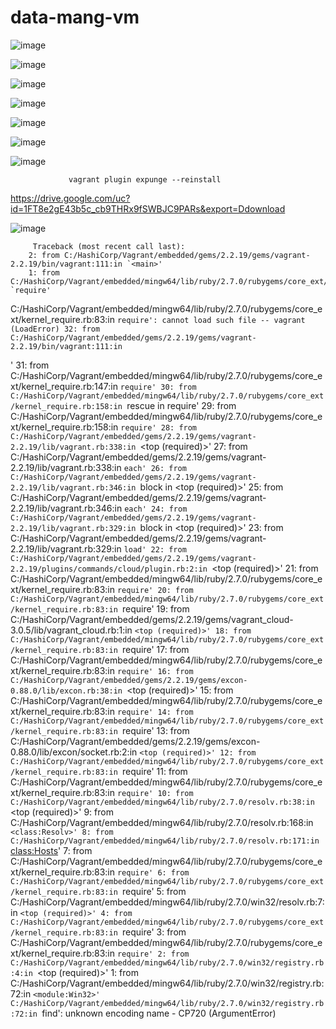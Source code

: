 # data-mang-vm


![image](https://user-images.githubusercontent.com/63984422/148651099-d0778455-9d32-4e35-babb-7bfed5a36512.png)



![image](https://user-images.githubusercontent.com/63984422/148651118-2ef8b44c-f56a-4498-8e49-69e4e85de4c2.png)



![image](https://user-images.githubusercontent.com/63984422/148651232-add2051e-3c89-4df4-8db7-2e04795ac756.png)


![image](https://user-images.githubusercontent.com/63984422/148695798-8396dbe5-ab6c-4b64-a385-fd7a00a594bc.png)


![image](https://user-images.githubusercontent.com/63984422/148695929-bed214d0-6311-4cc6-b56d-8a89ace6c538.png)


![image](https://user-images.githubusercontent.com/63984422/148695971-60397e4c-d71e-4547-97b7-3a8750cc3d08.png)


![image](https://user-images.githubusercontent.com/63984422/148695999-e648c751-dc3e-4d02-9cba-716f330b9e0f.png)







                 vagrant plugin expunge --reinstall







https://drive.google.com/uc?id=1FT8e2gE43b5c_cb9THRx9fSWBJC9PARs&export=Ddownload


![image](https://user-images.githubusercontent.com/63984422/148659110-4642664e-928e-47fe-806d-551d4f13aa09.png)
         
         
         
         
         
         
         
         
         
         Traceback (most recent call last):
        2: from C:/HashiCorp/Vagrant/embedded/gems/2.2.19/gems/vagrant-2.2.19/bin/vagrant:111:in `<main>'
        1: from C:/HashiCorp/Vagrant/embedded/mingw64/lib/ruby/2.7.0/rubygems/core_ext/kernel_require.rb:83:in `require'
C:/HashiCorp/Vagrant/embedded/mingw64/lib/ruby/2.7.0/rubygems/core_ext/kernel_require.rb:83:in `require': cannot load such file -- vagrant (LoadError)
        32: from C:/HashiCorp/Vagrant/embedded/gems/2.2.19/gems/vagrant-2.2.19/bin/vagrant:111:in `<main>'
        31: from C:/HashiCorp/Vagrant/embedded/mingw64/lib/ruby/2.7.0/rubygems/core_ext/kernel_require.rb:147:in `require'
        30: from C:/HashiCorp/Vagrant/embedded/mingw64/lib/ruby/2.7.0/rubygems/core_ext/kernel_require.rb:158:in `rescue in require'
        29: from C:/HashiCorp/Vagrant/embedded/mingw64/lib/ruby/2.7.0/rubygems/core_ext/kernel_require.rb:158:in `require'
        28: from C:/HashiCorp/Vagrant/embedded/gems/2.2.19/gems/vagrant-2.2.19/lib/vagrant.rb:338:in `<top (required)>'
        27: from C:/HashiCorp/Vagrant/embedded/gems/2.2.19/gems/vagrant-2.2.19/lib/vagrant.rb:338:in `each'
        26: from C:/HashiCorp/Vagrant/embedded/gems/2.2.19/gems/vagrant-2.2.19/lib/vagrant.rb:346:in `block in <top (required)>'
        25: from C:/HashiCorp/Vagrant/embedded/gems/2.2.19/gems/vagrant-2.2.19/lib/vagrant.rb:346:in `each'
        24: from C:/HashiCorp/Vagrant/embedded/gems/2.2.19/gems/vagrant-2.2.19/lib/vagrant.rb:329:in `block in <top (required)>'
        23: from C:/HashiCorp/Vagrant/embedded/gems/2.2.19/gems/vagrant-2.2.19/lib/vagrant.rb:329:in `load'
        22: from C:/HashiCorp/Vagrant/embedded/gems/2.2.19/gems/vagrant-2.2.19/plugins/commands/cloud/plugin.rb:2:in `<top (required)>'
        21: from C:/HashiCorp/Vagrant/embedded/mingw64/lib/ruby/2.7.0/rubygems/core_ext/kernel_require.rb:83:in `require'
        20: from C:/HashiCorp/Vagrant/embedded/mingw64/lib/ruby/2.7.0/rubygems/core_ext/kernel_require.rb:83:in `require'
        19: from C:/HashiCorp/Vagrant/embedded/gems/2.2.19/gems/vagrant_cloud-3.0.5/lib/vagrant_cloud.rb:1:in `<top (required)>'
        18: from C:/HashiCorp/Vagrant/embedded/mingw64/lib/ruby/2.7.0/rubygems/core_ext/kernel_require.rb:83:in `require'
        17: from C:/HashiCorp/Vagrant/embedded/mingw64/lib/ruby/2.7.0/rubygems/core_ext/kernel_require.rb:83:in `require'
        16: from C:/HashiCorp/Vagrant/embedded/gems/2.2.19/gems/excon-0.88.0/lib/excon.rb:38:in `<top (required)>'
        15: from C:/HashiCorp/Vagrant/embedded/mingw64/lib/ruby/2.7.0/rubygems/core_ext/kernel_require.rb:83:in `require'
        14: from C:/HashiCorp/Vagrant/embedded/mingw64/lib/ruby/2.7.0/rubygems/core_ext/kernel_require.rb:83:in `require'
        13: from C:/HashiCorp/Vagrant/embedded/gems/2.2.19/gems/excon-0.88.0/lib/excon/socket.rb:2:in `<top (required)>'
        12: from C:/HashiCorp/Vagrant/embedded/mingw64/lib/ruby/2.7.0/rubygems/core_ext/kernel_require.rb:83:in `require'
        11: from C:/HashiCorp/Vagrant/embedded/mingw64/lib/ruby/2.7.0/rubygems/core_ext/kernel_require.rb:83:in `require'
        10: from C:/HashiCorp/Vagrant/embedded/mingw64/lib/ruby/2.7.0/resolv.rb:38:in `<top (required)>'
         9: from C:/HashiCorp/Vagrant/embedded/mingw64/lib/ruby/2.7.0/resolv.rb:168:in `<class:Resolv>'
         8: from C:/HashiCorp/Vagrant/embedded/mingw64/lib/ruby/2.7.0/resolv.rb:171:in `<class:Hosts>'
         7: from C:/HashiCorp/Vagrant/embedded/mingw64/lib/ruby/2.7.0/rubygems/core_ext/kernel_require.rb:83:in `require'
         6: from C:/HashiCorp/Vagrant/embedded/mingw64/lib/ruby/2.7.0/rubygems/core_ext/kernel_require.rb:83:in `require'
         5: from C:/HashiCorp/Vagrant/embedded/mingw64/lib/ruby/2.7.0/win32/resolv.rb:7:in `<top (required)>'
         4: from C:/HashiCorp/Vagrant/embedded/mingw64/lib/ruby/2.7.0/rubygems/core_ext/kernel_require.rb:83:in `require'
         3: from C:/HashiCorp/Vagrant/embedded/mingw64/lib/ruby/2.7.0/rubygems/core_ext/kernel_require.rb:83:in `require'
         2: from C:/HashiCorp/Vagrant/embedded/mingw64/lib/ruby/2.7.0/win32/registry.rb:4:in `<top (required)>'
         1: from C:/HashiCorp/Vagrant/embedded/mingw64/lib/ruby/2.7.0/win32/registry.rb:72:in `<module:Win32>'
C:/HashiCorp/Vagrant/embedded/mingw64/lib/ruby/2.7.0/win32/registry.rb:72:in `find': unknown encoding name - CP720 (ArgumentError)
